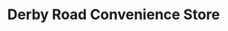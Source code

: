 ---
title: "Derby Road Convenience Store"
url: /chesterfield/derby-road-convenience-store/
shop: convenience
---